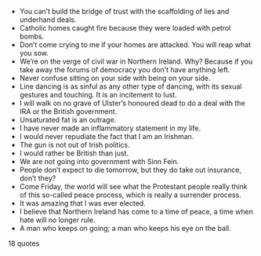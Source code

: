  - You can’t build the bridge of trust with the scaffolding of lies and underhand deals.
 - Catholic homes caught fire because they were loaded with petrol bombs.
 - Don’t come crying to me if your homes are attacked. You will reap what you sow.
 - We’re on the verge of civil war in Northern Ireland. Why? Because if you take away the forums of democracy you don’t have anything left.
 - Never confuse sitting on your side with being on your side.
 - Line dancing is as sinful as any other type of dancing, with its sexual gestures and touching. It is an incitement to lust.
 - I will walk on no grave of Ulster’s honoured dead to do a deal with the IRA or the British government.
 - Unsaturated fat is an outrage.
 - I have never made an inflammatory statement in my life.
 - I would never repudiate the fact that I am an Irishman.
 - The gun is not out of Irish politics.
 - I would rather be British than just.
 - We are not going into government with Sinn Fein.
 - People don’t expect to die tomorrow, but they do take out insurance, don’t they?
 - Come Friday, the world will see what the Protestant people really think of this so-called peace process, which is really a surrender process.
 - It was amazing that I was ever elected.
 - I believe that Northern Ireland has come to a time of peace, a time when hate will no longer rule.
 - A man who keeps on going; a man who keeps his eye on the ball.

18 quotes